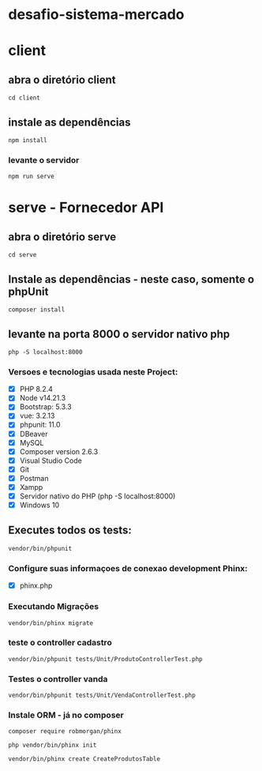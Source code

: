 # desafio-sistema-mercado

# client

## abra o diretório client
```
cd client
```
## instale as dependências
```
npm install
```

### levante o servidor
```
npm run serve
```

# serve - Fornecedor API

## abra o diretório serve
```
cd serve
```
## Instale as dependências - neste caso, somente o phpUnit
```
composer install
```

## levante na porta 8000 o servidor nativo php
```
php -S localhost:8000
```


### Versoes e tecnologias usada neste Project:
- [x] PHP 8.2.4
- [x] Node v14.21.3
- [x] Bootstrap: 5.3.3
- [x] vue: 3.2.13
- [x] phpunit: 11.0
- [x] DBeaver
- [x] MySQL
- [x] Composer version 2.6.3
- [x] Visual Studio Code
- [x] Git
- [x] Postman
- [x] Xampp
- [x] Servidor nativo do PHP (php -S localhost:8000)
- [x] Windows 10

## Executes todos os tests:
```
vendor/bin/phpunit
```

### Configure suas informaçoes de conexao development Phinx:
- [x] phinx.php

### Executando Migrações
```
vendor/bin/phinx migrate
```


### teste o controller cadastro
```
vendor/bin/phpunit tests/Unit/ProdutoControllerTest.php
```

### Testes o controller vanda
```
vendor/bin/phpunit tests/Unit/VendaControllerTest.php
```

### Instale ORM - já no composer
```
composer require robmorgan/phinx
```

```
php vendor/bin/phinx init
``` 



```
vendor/bin/phinx create CreateProdutosTable
```

